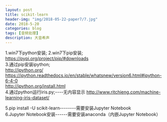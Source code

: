 ```yaml
---
layout: post
title: scikit-learn
header-img: "img/2018-05-22-paper7/7.jpg"
date: 2018-5-20
categories: blog
tags: [音频处理]
description: 大音希声
---
```



1.win7下python安装;
2.win7下pip安装;<br>
https://pypi.org/project/pip/#downloads<br>
3.通过pip安装ipython;<br>
http://ipython.org/<br>
https://ipython.readthedocs.io/en/stable/whatsnew/version6.html#ipython-6-4-0<br>
http://ipython.org/install.html<br>
4.通过python运行iris.py;----无内容显示
http://www.ritchieng.com/machine-learning-iris-dataset/<br>

5.pip install -U scikit-learn--------需要安装Jupyter Notebook<br>
6.Jupyter Notebook安装------需要安装anaconda（内嵌Jupyter Notebook）<br>